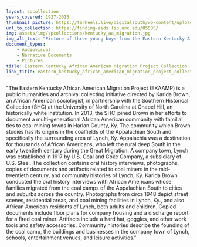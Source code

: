 ```yaml
---
layout: spcollection
years_covered: 1927-2015
thumbnail_picture: https://tarheels.live/digitalsouth/wp-content/uploads/sites/2464/2022/02/football_team.jpeg
url_to_collection: https://finding-aids.lib.unc.edu/05585/
img: assets/img/spcollections/kentucky_aa_migration.jpg
img_alt_text: "Picture of three young boys from the Eastern Kentucky African American Migration Project collection"
document_types: 
    - Audiovisual
    - Narrative Documents
    - Pictures
title: Eastern Kentucky African American Migration Project Collection
link_title: eastern_kentucky_african_american_migration_project_collection
---
```

"The Eastern Kentucky African American Migration Project (EKAAMP) is a public humanities and archival collecting initiative directed by Karida Brown, an African American sociologist, in partnership with the Southern Historical Collection (SHC) at the University of North Carolina at Chapel Hill, an historically white institution. In 2013, the SHC joined Brown in her efforts to document a multi-generational African American community with familial ties to coal mining towns in Harlan County, Ky. The community which Brown studies has its origins in the coalfields of the Appalachian South and specifically the surrounding area of Lynch, Ky. Appalachia was a destination for thousands of African Americans, who left the rural deep South in the early twentieth century during the Great Migration. A company town, Lynch was established in 1917 by U.S. Coal and Coke Company, a subsidiary of U.S. Steel. The collection contains oral history interviews, photographs, copies of documents and artifacts related to coal miners in the mid-twentieth century, and community histories of Lynch, Ky. Karida Brown conducted the oral history interviews with African Americans whose families migrated from the coal camps of the Appalachian South to cities and suburbs across the country. Photographs from circa 1948 depict street scenes, residential areas, and coal mining facilities in Lynch, Ky., and also African American residents of Lynch, both adults and children. Copied documents include floor plans for company housing and a discharge report for a fired coal miner. Artifacts include a hard hat, goggles, and other work tools and safety accessories. Community histories describe the founding of the coal camp, the buildings and businesses in the company town of Lynch, schools, entertainment venues, and leisure activities."
